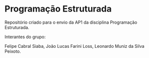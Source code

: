 # Programação Estruturada
Repositório criado para o envio da AP1 da disciplina Programação Estruturada.

Interantes do grupo:

Felipe Cabral Siaba,
João Lucas Farini Loss,
Leonardo Muniz da Silva Peixoto.
